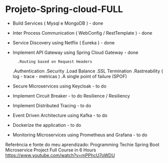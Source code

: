 # Projeto-Spring-cloud-FULL



- Build Services  ( Mysql e MongoDB )			            	  - done
- Inter Process Communication	( WebConfig / RestTemplate )          	  - done
- Service Discovery using Netflix  ( Eureka )    			  - done
- Implement API Gateway using Spring Cloud Gateway		          - done

  
        .Routing based on Request Headers
	.Authentication
	.Security
	.Load Balance
	.SSL Termination
	.Rastreability ( log - trace - metricas )
        .A single point of failure (SPOF)
  
- Secure Microservices using Keycloak					   - to do
- Implement Circuit Breaker						   - to do
        Resilience / Resiliency
- Implement Distributed Tracing						   - to do
- Event Driven Architecture using Kafka					   - to do
- Dockerize the application						   - to do
- Monitoring Microservices using Prometheus and Grafana                    - to do

Referência e fonte do meu aprendizado: Programming Techie
       Spring Boot Microservice Project Full Course in 6 Hours
             https://www.youtube.com/watch?v=mPPhcU7oWDU

